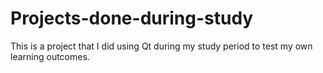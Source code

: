 # Projects-done-during-study
This is a project that I did using Qt during my study period to test my own learning outcomes.
